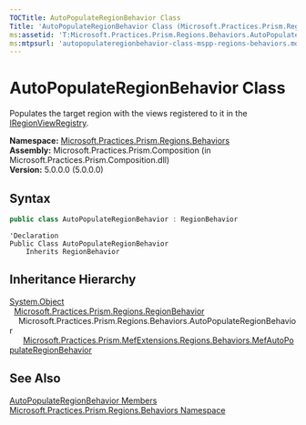 ```yaml
---
TOCTitle: AutoPopulateRegionBehavior Class
Title: 'AutoPopulateRegionBehavior Class (Microsoft.Practices.Prism.Regions.Behaviors)'
ms:assetid: 'T:Microsoft.Practices.Prism.Regions.Behaviors.AutoPopulateRegionBehavior'
ms:mtpsurl: 'autopopulateregionbehavior-class-mspp-regions-behaviors.md'
---
```



# AutoPopulateRegionBehavior Class

Populates the target region with the views registered to it in the [IRegionViewRegistry](/patterns-practices/reference/iregionviewregistry-interface-mspp-regions).

**Namespace:** [Microsoft.Practices.Prism.Regions.Behaviors](/patterns-practices/reference/mspp-regions-behaviors-namespace)  
**Assembly:** Microsoft.Practices.Prism.Composition (in Microsoft.Practices.Prism.Composition.dll)  
**Version:** 5.0.0.0 (5.0.0.0)

## Syntax

```C#
public class AutoPopulateRegionBehavior : RegionBehavior
```

```VB
'Declaration
Public Class AutoPopulateRegionBehavior
	Inherits RegionBehavior
```

## Inheritance Hierarchy

[System.Object](http://msdn.microsoft.com/en-us/library/e5kfa45b)  
  [Microsoft.Practices.Prism.Regions.RegionBehavior](/patterns-practices/reference/regionbehavior-class-mspp-regions)  
    Microsoft.Practices.Prism.Regions.Behaviors.AutoPopulateRegionBehavior  
      [Microsoft.Practices.Prism.MefExtensions.Regions.Behaviors.MefAutoPopulateRegionBehavior](/patterns-practices/reference/mefautopopulateregionbehavior-class-mspp-mefextensions-regions-behaviors)

## See Also

[AutoPopulateRegionBehavior Members](/patterns-practices/reference/autopopulateregionbehavior-members-mspp-regions-behaviors)  
[Microsoft.Practices.Prism.Regions.Behaviors Namespace](/patterns-practices/reference/mspp-regions-behaviors-namespace)  
